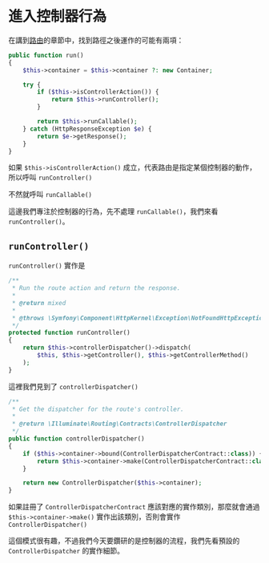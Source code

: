 # 進入控制器行為

在講到[路由](/routes.md)的章節中，找到路徑之後運作的可能有兩項：

```php
public function run()
{
    $this->container = $this->container ?: new Container;

    try {
        if ($this->isControllerAction()) {
            return $this->runController();
        }

        return $this->runCallable();
    } catch (HttpResponseException $e) {
        return $e->getResponse();
    }
}
```

如果 `$this->isControllerAction()` 成立，代表路由是指定某個控制器的動作，所以呼叫 `runController()`

不然就呼叫 `runCallable()`

這邊我們專注於控制器的行為，先不處理 `runCallable()`，我們來看 `runController()`。

## `runController()`

`runController()` 實作是

```php
/**
 * Run the route action and return the response.
 *
 * @return mixed
 *
 * @throws \Symfony\Component\HttpKernel\Exception\NotFoundHttpException
 */
protected function runController()
{
    return $this->controllerDispatcher()->dispatch(
        $this, $this->getController(), $this->getControllerMethod()
    );
}
```

這裡我們見到了 `controllerDispatcher()`

```php
/**
 * Get the dispatcher for the route's controller.
 *
 * @return \Illuminate\Routing\Contracts\ControllerDispatcher
 */
public function controllerDispatcher()
{
    if ($this->container->bound(ControllerDispatcherContract::class)) {
        return $this->container->make(ControllerDispatcherContract::class);
    }

    return new ControllerDispatcher($this->container);
}
```

如果註冊了 `ControllerDispatcherContract` 應該對應的實作類別，那麼就會通過 `$this->container->make()` 實作出該類別，否則會實作 `ControllerDispatcher()`

這個模式很有趣，不過我們今天要鑽研的是控制器的流程，我們先看預設的 `ControllerDispatcher` 的實作細節。
